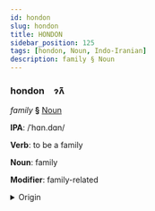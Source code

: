 ```yaml
---
id: hondon
slug: hondon
title: HONDON
sidebar_position: 125
tags: [hondon, Noun, Indo-Iranian]
description: family § Noun
---
```


### hondon&emsp;<span kind="abugida">ɂ̃ʌ̃</span>

*family* **§** [Noun](../../tags/Noun)

**IPA**: /ˈhɑn.dɑn/

**Verb**: to be a family

**Noun**: family

**Modifier**: family-related

<details>
    <summary>Origin</summary>
    Urdu خانْدان⁩ xāndān /xɑːn.d̪ɑːn/<br/>
    <em>Indo-Iranian Language Family</em>
</details>